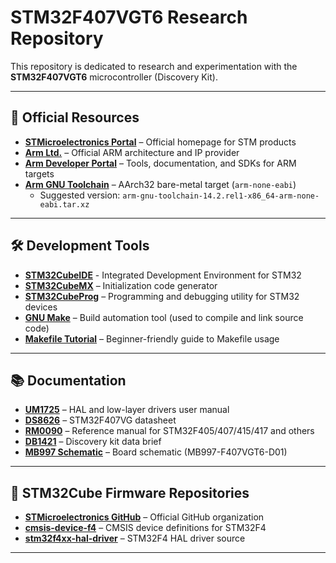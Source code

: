 # STM32F407VGT6 Research Repository

This repository is dedicated to research and experimentation with the **STM32F407VGT6** microcontroller (Discovery Kit).

---

## 🔗 Official Resources

- [**STMicroelectronics Portal**](https://www.st.com/content/st_com/en.html) – Official homepage for STM products  
- [**Arm Ltd.**](https://www.arm.com/) – Official ARM architecture and IP provider  
- [**Arm Developer Portal**](https://developer.arm.com/) – Tools, documentation, and SDKs for ARM targets  
- [**Arm GNU Toolchain**](https://developer.arm.com/downloads/-/arm-gnu-toolchain-downloads) – AArch32 bare-metal target (`arm-none-eabi`)  
  - Suggested version: `arm-gnu-toolchain-14.2.rel1-x86_64-arm-none-eabi.tar.xz`

---

## 🛠 Development Tools

- [**STM32CubeIDE**](https://www.st.com/en/development-tools/stm32cubeide.html) - Integrated Development Environment for STM32  
- [**STM32CubeMX**](https://www.st.com/en/development-tools/stm32cubemx.html) – Initialization code generator  
- [**STM32CubeProg**](https://www.st.com/en/development-tools/stm32cubeprog.html) – Programming and debugging utility for STM32 devices  
- [**GNU Make**](https://www.gnu.org/software/make/) – Build automation tool (used to compile and link source code)  
- [**Makefile Tutorial**](https://makefiletutorial.com/) – Beginner-friendly guide to Makefile usage

---

## 📚 Documentation

- [**UM1725**](https://www.st.com/content/ccc/resource/technical/document/user_manual/2f/71/ba/b8/75/54/47/cf/DM00105879.pdf/files/DM00105879.pdf/jcr:content/translations/en.DM00105879.pdf) – HAL and low-layer drivers user manual  
- [**DS8626**](https://www.st.com/content/ccc/resource/technical/document/datasheet/ef/92/76/6d/bb/c2/4f/f7/DM00037051.pdf/files/DM00037051.pdf/jcr:content/translations/en.DM00037051.pdf) – STM32F407VG datasheet  
- [**RM0090**](https://www.st.com/content/ccc/resource/technical/document/reference_manual/3d/6d/5a/66/b4/99/40/d4/DM00031020.pdf/files/DM00031020.pdf/jcr:content/translations/en.DM00031020.pdf) – Reference manual for STM32F405/407/415/417 and others  
- [**DB1421**](https://www.st.com/content/ccc/resource/technical/document/data_brief/09/71/8c/4e/e4/da/4b/fa/DM00037955.pdf/files/DM00037955.pdf/jcr:content/translations/en.DM00037955.pdf) – Discovery kit data brief  
- [**MB997 Schematic**](https://www.st.com/content/ccc/resource/technical/layouts_and_diagrams/schematic_pack/group1/7f/d9/f9/99/15/d8/4f/c4/MB997-F407VGT6-D01_Schematic/files/MB997-F407VGT6-D01_Schematic.pdf/jcr:content/translations/en.MB997-F407VGT6-D01_Schematic.pdf) – Board schematic (MB997-F407VGT6-D01)

---

## 🧩 STM32Cube Firmware Repositories

- [**STMicroelectronics GitHub**](https://github.com/STMicroelectronics) – Official GitHub organization  
- [**cmsis-device-f4**](https://github.com/STMicroelectronics/cmsis-device-f4) – CMSIS device definitions for STM32F4  
- [**stm32f4xx-hal-driver**](https://github.com/STMicroelectronics/stm32f4xx-hal-driver) – STM32F4 HAL driver source

---
